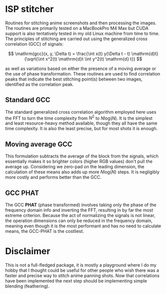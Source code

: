 # ISP stitcher
Routines for stitching anime screenshots and then processing the images. The routines are primarily tested on a MacBookPro M4 Max but CUDA support is also tentatively tested in my old Linux machine from time to time. The principles of stitching are carried out using the generalized cross correlation (GCC) of signals:

$$
\mathrm{gcc}(x, y, \Delta t) = \frac{\int x(t) y(\Delta t - t) \mathrm{d}t}{\sqrt{\int x^2(t) \mathrm{d}t \int y^2(t) \mathrm{d} t}}
$$

as well as variations based on either the presence of a moving average or the use of phase transformation. These routines are used to find correlation peaks that indicate the best stitching point(s) between two images, identified as the correlation peak.

## Standard GCC

The standard generalized cross correlation algorithm employed here uses the FFT to turn the time complexity from $N^2$ to $N\mathrm{log}(N)$. It is the simplest and least resource-heavy method available, though they all have the same time complexity. It is also the least precise, but for most shots it is enough.

## Moving average GCC

This formulation subtracts the average of the block from the signals, which essentially makes it so brighter colors (higher RGB values) don't pull the average up. Considering we zero-pad on the leading dimension, the calculation of these means also adds up more $N\mathrm{log}(N)$ steps. It is negligibly more costly and performs better than the GCC.

## GCC PHAT

The GCC **PHAT** (phase transformed) involves taking only the phase of the frequency domain info and inverting the FFT, resulting in by far the most extreme criterion. Because the act of normalizing the signals is not linear, the operation dimensions can only be reduced in the frequency domain, meaning even though it is the most performant and has no need to calculate means, the GCC-PHAT is the costliest.

# Disclaimer

This is not a full-fledged package, it is mostly a playground where I do my hobby that I thought could be useful for other people who wish there was a faster and precise way to stitch anime panning shots. Now that correlations have been implemented the next step should be implementing simple blending (feathering).
